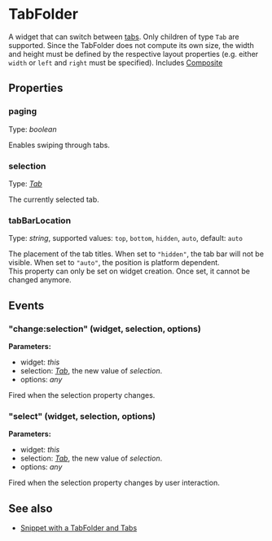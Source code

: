 ---
---
# TabFolder
A widget that can switch between [tabs](Tab). Only children of type `Tab` are supported. Since the TabFolder does not compute its own size, the width and height must be defined by the respective layout properties (e.g. either `width` or `left` and `right` must be specified).
Includes [Composite](Composite.md)

## Properties
### paging
Type: *boolean*

Enables swiping through tabs.
### selection
Type: *[Tab](Tab.md)*

The currently selected tab.
### tabBarLocation
Type: *string*, supported values: `top`, `bottom`, `hidden`, `auto`, default: `auto`

The placement of the tab titles. When set to `"hidden"`, the tab bar will not be visible. When set to `"auto"`, the position is platform dependent.<br/>This property can only be set on widget creation. Once set, it cannot be changed anymore.

## Events
### "change:selection" (widget, selection, options)

**Parameters:**

- widget: *this*
- selection: *[Tab](Tab.md)*, the new value of *selection*.
- options: *any*

Fired when the selection property changes.

### "select" (widget, selection, options)

**Parameters:**

- widget: *this*
- selection: *[Tab](Tab.md)*, the new value of *selection*.
- options: *any*

Fired when the selection property changes by user interaction.


## See also
- [Snippet with a TabFolder and Tabs](https://github.com/eclipsesource/tabris-js/blob/v1.8.0/snippets/tabfolder/tabfolder.js)
